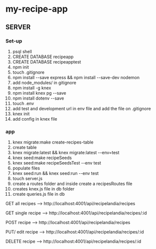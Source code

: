 # my-recipe-app
## SERVER
### Set-up
1. psql shell
2. CREATE DATABASE recipeapp
3. CREATE DATABASE recipeapptest
4. npm init
5. touch .gitignore
6. npm install --save express && npm install --save-dev nodemon
7. add node_modules/ in gitignore
8. npm install -g knex
9. npm install knex pg --save
10. npm install dotenv --save
11. touch .env
12. add test  and development url in env file and add the file on .gitignore 
13. knex init
14. add config in knex file
### app
1. knex migrate:make create-recipes-table
2. create table
3. knex migrate:latest && knex migrate:latest --env=test
4. knex seed:make recipeSeeds
5. knex seed:make recipeSeedsTest  --env test
6. populate files
7. knex seed:run && knex seed:run --env test
8. touch server.js
9. create a routes folder and inside create a recipesRoutes file
10. creates knex.js file in db folder 
11. create queries.js file in db

GET all recipes --> http://localhost:4001/api/recipelandia/recipes

GET single recipe --> http://localhost:4001/api/recipelandia/recipes/:id

POST recipe --> http://localhost:4001/api/recipelandia/recipes

PUT/ edit recipe --> http://localhost:4001/api/recipelandia/recipes/:id

DELETE recipe --> http://localhost:4001/api/recipelandia/recipes/:id
